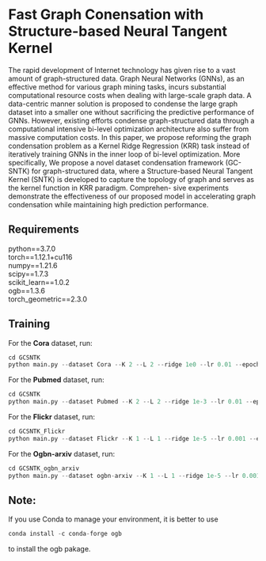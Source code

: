 # Fast Graph Conensation with Structure-based Neural Tangent Kernel


The rapid development of Internet technology has given rise to a vast amount of graph-structured data. Graph Neural Networks (GNNs), as an effective method for various graph mining tasks, incurs substantial computational resource costs when dealing with large-scale graph data. A data-centric manner solution is proposed to condense the large graph dataset into a smaller one without sacrificing the predictive performance of GNNs. However, existing efforts condense graph-structured data through a computational intensive bi-level optimization architecture also suffer from massive computation costs. In this paper, we propose reforming the graph condensation problem as a Kernel Ridge Regression (KRR) task instead of iteratively training GNNs in the inner loop of bi-level optimization. More specifically, We propose a novel dataset condensation framework (GC-SNTK) for graph-structured data, where a Structure-based Neural Tangent Kernel (SNTK) is developed to capture the topology of graph and serves as the kernel function in KRR paradigm. Comprehen- sive experiments demonstrate the effectiveness of our proposed model in accelerating graph condensation while maintaining high prediction performance.



## Requirements

python==3.7.0 \
torch==1.12.1+cu116 \
numpy==1.21.6  \
scipy==1.7.3 \
scikit_learn==1.0.2 \
ogb==1.3.6 \
torch_geometric==2.3.0


## Training

For the **Cora** dataset, run: 
```python
cd GCSNTK
python main.py --dataset Cora --K 2 --L 2 --ridge 1e0 --lr 0.01 --epochs 200 --cond_ratio 0.5
```

For the **Pubmed** dataset, run: 
```python
cd GCSNTK
python main.py --dataset Pubmed --K 2 --L 2 --ridge 1e-3 --lr 0.01 --epochs 200 --cond_ratio 0.5
```
For the **Flickr** dataset, run: 
```python
cd GCSNTK_Flickr
python main.py --dataset Flickr --K 1 --L 1 --ridge 1e-5 --lr 0.001 --epochs 200 --cond_size 44
```
For the **Ogbn-arxiv** dataset, run: 
```python
cd GCSNTK_ogbn_arxiv
python main.py --dataset ogbn-arxiv --K 1 --L 1 --ridge 1e-5 --lr 0.001 --epochs 200 --cond_size 90
```

## Note:

If you use Conda to manage your environment, it is better to use 
```python
conda install -c conda-forge ogb
```
to install the ogb pakage.




